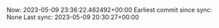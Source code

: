 Now: 2023-05-09 23:36:22.462492+00:00 Earliest commit since sync: None Last sync: 2023-05-09 20:30:27+00:00
